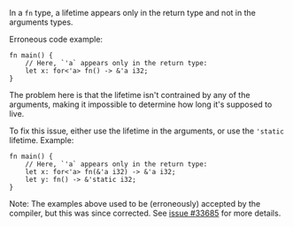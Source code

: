 In a `fn` type, a lifetime appears only in the return type
and not in the arguments types.

Erroneous code example:

```compile_fail,E0581
fn main() {
    // Here, `'a` appears only in the return type:
    let x: for<'a> fn() -> &'a i32;
}
```

The problem here is that the lifetime isn't contrained by any of the arguments,
making it impossible to determine how long it's supposed to live.

To fix this issue, either use the lifetime in the arguments, or use the
`'static` lifetime. Example:

```
fn main() {
    // Here, `'a` appears only in the return type:
    let x: for<'a> fn(&'a i32) -> &'a i32;
    let y: fn() -> &'static i32;
}
```

Note: The examples above used to be (erroneously) accepted by the
compiler, but this was since corrected. See [issue #33685] for more
details.

[issue #33685]: https://github.com/rust-lang/rust/issues/33685
